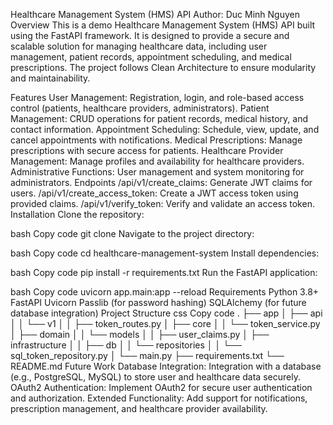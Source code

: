 Healthcare Management System (HMS) API
Author: Duc Minh Nguyen
Overview
This is a demo Healthcare Management System (HMS) API built using the FastAPI framework. It is designed to provide a secure and scalable solution for managing healthcare data, including user management, patient records, appointment scheduling, and medical prescriptions. The project follows Clean Architecture to ensure modularity and maintainability.

Features
User Management: Registration, login, and role-based access control (patients, healthcare providers, administrators).
Patient Management: CRUD operations for patient records, medical history, and contact information.
Appointment Scheduling: Schedule, view, update, and cancel appointments with notifications.
Medical Prescriptions: Manage prescriptions with secure access for patients.
Healthcare Provider Management: Manage profiles and availability for healthcare providers.
Administrative Functions: User management and system monitoring for administrators.
Endpoints
/api/v1/create_claims: Generate JWT claims for users.
/api/v1/create_access_token: Create a JWT access token using provided claims.
/api/v1/verify_token: Verify and validate an access token.
Installation
Clone the repository:

bash
Copy code
git clone <repository-url>
Navigate to the project directory:

bash
Copy code
cd healthcare-management-system
Install dependencies:

bash
Copy code
pip install -r requirements.txt
Run the FastAPI application:

bash
Copy code
uvicorn app.main:app --reload
Requirements
Python 3.8+
FastAPI
Uvicorn
Passlib (for password hashing)
SQLAlchemy (for future database integration)
Project Structure
css
Copy code
.
├── app
│   ├── api
│   │   └── v1
│   │       ├── token_routes.py
│   ├── core
│   │   └── token_service.py
│   ├── domain
│   │   └── models
│   │       ├── user_claims.py
│   ├── infrastructure
│   │   ├── db
│   │   └── repositories
│   │       └── sql_token_repository.py
│   └── main.py
├── requirements.txt
└── README.md
Future Work
Database Integration: Integration with a database (e.g., PostgreSQL, MySQL) to store user and healthcare data securely.
OAuth2 Authentication: Implement OAuth2 for secure user authentication and authorization.
Extended Functionality: Add support for notifications, prescription management, and healthcare provider availability.
